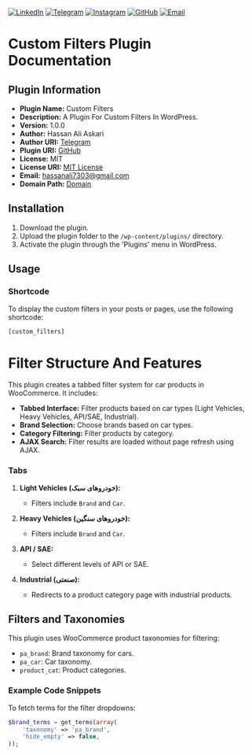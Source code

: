 
[linkedin-shield]: https://img.shields.io/badge/-LinkedIn-blue.svg?style=for-the-badge&logo=linkedin&colorB=555
[linkedin-url]: https://www.linkedin.com/in/hassan-ali-askari-280bb530a/
[telegram-shield]: https://img.shields.io/badge/-Telegram-blue.svg?style=for-the-badge&logo=telegram&colorB=555
[telegram-url]: https://t.me/hassan7303
[instagram-shield]: https://img.shields.io/badge/-Instagram-red.svg?style=for-the-badge&logo=instagram&colorB=555
[instagram-url]: https://www.instagram.com/hasan_ali_askari
[github-shield]: https://img.shields.io/badge/-GitHub-black.svg?style=for-the-badge&logo=github&colorB=555
[github-url]: https://gitiran.spadit.com/plugin
[email-shield]: https://img.shields.io/badge/-Email-orange.svg?style=for-the-badge&logo=gmail&colorB=555
[email-url]: mailto:hassanali7303@gmail.com


[![LinkedIn][linkedin-shield]][linkedin-url]
[![Telegram][telegram-shield]][telegram-url]
[![Instagram][instagram-shield]][instagram-url]
[![GitHub][github-shield]][github-url]
[![Email][email-shield]][email-url]


# Custom Filters Plugin Documentation

## Plugin Information

- **Plugin Name:** Custom Filters
- **Description:** A Plugin For Custom Filters In WordPress.
- **Version:** 1.0.0
- **Author:** Hassan Ali Askari
- **Author URI:** [Telegram](https://t.me/hassan7303)
- **Plugin URI:** [GitHub](https://github.com/hassan7303)
- **License:** MIT
- **License URI:** [MIT License](https://opensource.org/licenses/MIT)
- **Email:** hassanali7303@gmail.com
- **Domain Path:** [Domain](https://hsnali.ir)

## Installation

1. Download the plugin.
2. Upload the plugin folder to the `/wp-content/plugins/` directory.
3. Activate the plugin through the 'Plugins' menu in WordPress.

## Usage

### Shortcode

To display the custom filters in your posts or pages, use the following shortcode:

```php
[custom_filters]

```

# Filter Structure And Features

This plugin creates a tabbed filter system for car products in WooCommerce. It includes:

- **Tabbed Interface:** Filter products based on car types (Light Vehicles, Heavy Vehicles, API/SAE, Industrial).
- **Brand Selection:** Choose brands based on car types.
- **Category Filtering:** Filter products by category.
- **AJAX Search:** Filter results are loaded without page refresh using AJAX.

### Tabs

1. **Light Vehicles (خودروهای سبک):**
   - Filters include `Brand` and `Car`.

2. **Heavy Vehicles (خودروهای سنگین):**
   - Filters include `Brand` and `Car`.

3. **API / SAE:**
   - Select different levels of API or SAE.

4. **Industrial (صنعتی):**
   - Redirects to a product category page with industrial products.

## Filters and Taxonomies

This plugin uses WooCommerce product taxonomies for filtering:

- `pa_brand`: Brand taxonomy for cars.
- `pa_car`: Car taxonomy.
- `product_cat`: Product categories.

### Example Code Snippets

To fetch terms for the filter dropdowns:

```php
$brand_terms = get_terms(array(
    'taxonomy' => 'pa_brand',
    'hide_empty' => false,
));
